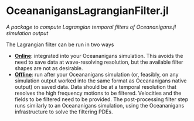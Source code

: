 # OceananigansLagrangianFilter.jl

*A package to compute Lagrangian temporal filters of Oceananigans.jl simulation output*

The Lagrangian filter can be run in two ways

- [**Online**](@ref "Online filtering implementation"): integrated into your Oceananigans simulation. This avoids the need to save data at wave-resolving resolution, but the available filter shapes are not as desirable. 
- [**Offline**](@ref "Offline filtering implementation"): run after your Oceananigans simulation (or, feasibly, on any simulation output worked into the same format as Oceananigans native output) on saved data. Data should be at a temporal resolution that resolves the high frequency motions to be filtered. Velocities and the fields to be filtered need to be provided. The post-processing filter step runs similarly to an Oceananigans simulation, using the Oceananigans infrastructure to solve the filtering PDEs. 